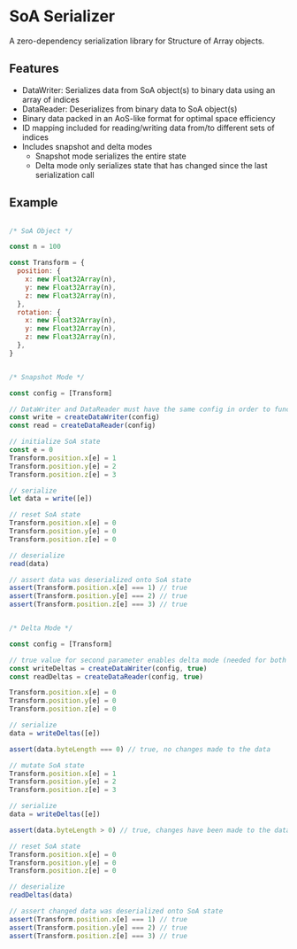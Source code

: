 # SoA Serializer

A zero-dependency serialization library for Structure of Array objects.

## Features

- DataWriter: Serializes data from SoA object(s) to binary data using an array of indices
- DataReader: Deserializes from binary data to SoA object(s)
- Binary data packed in an AoS-like format for optimal space efficiency
- ID mapping included for reading/writing data from/to different sets of indices
- Includes snapshot and delta modes
  - Snapshot mode serializes the entire state
  - Delta mode only serializes state that has changed since the last serialization call

## Example

```js

/* SoA Object */

const n = 100

const Transform = {
  position: {
    x: new Float32Array(n),
    y: new Float32Array(n),
    z: new Float32Array(n),
  },
  rotation: {
    x: new Float32Array(n),
    y: new Float32Array(n),
    z: new Float32Array(n),
  },
}


/* Snapshot Mode */

const config = [Transform]

// DataWriter and DataReader must have the same config in order to function correctly
const write = createDataWriter(config)
const read = createDataReader(config)

// initialize SoA state
const e = 0
Transform.position.x[e] = 1
Transform.position.y[e] = 2
Transform.position.z[e] = 3

// serialize
let data = write([e])

// reset SoA state
Transform.position.x[e] = 0
Transform.position.y[e] = 0
Transform.position.z[e] = 0

// deserialize
read(data)

// assert data was deserialized onto SoA state
assert(Transform.position.x[e] === 1) // true
assert(Transform.position.y[e] === 2) // true
assert(Transform.position.z[e] === 3) // true


/* Delta Mode */

const config = [Transform]

// true value for second parameter enables delta mode (needed for both writer & reader)
const writeDeltas = createDataWriter(config, true)
const readDeltas = createDataReader(config, true)

Transform.position.x[e] = 0
Transform.position.y[e] = 0
Transform.position.z[e] = 0

// serialize
data = writeDeltas([e])

assert(data.byteLength === 0) // true, no changes made to the data

// mutate SoA state
Transform.position.x[e] = 1
Transform.position.y[e] = 2
Transform.position.z[e] = 3

// serialize
data = writeDeltas([e])

assert(data.byteLength > 0) // true, changes have been made to the data since the last call

// reset SoA state
Transform.position.x[e] = 0
Transform.position.y[e] = 0
Transform.position.z[e] = 0

// deserialize
readDeltas(data)

// assert changed data was deserialized onto SoA state
assert(Transform.position.x[e] === 1) // true
assert(Transform.position.y[e] === 2) // true
assert(Transform.position.z[e] === 3) // true

```